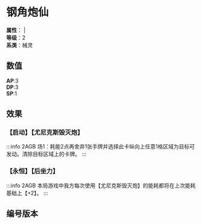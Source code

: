 <script setup>
let list = [
    { number: "2AGB-014", url: "/packs/2AGB" }
]
</script>

# 钢角炮仙

**属性**：<CardAttribute text="金"/> | <CardAttribute text="电"/><br>
**等级**：2<br>
**系类**：械灵

## 数值

**AP**:3<br>
**DP**:3<br>
**SP**:1

## 效果

### 【启动】【尤尼克斯毁灭炮】

:::info 2AGB
场1：耗能2点再舍弃1张手牌并选择此卡纵向上任意1格区域为目标可发动。清除目标区域上的卡牌。
:::

### 【永恒】【后坐力】

:::info 2AGB
本局游戏中我方每次使用【尤尼克斯毁灭炮】的能耗都将在上次能耗基础上【+2】。
:::

## 编号版本

<CardNumberBox :list="list"/>